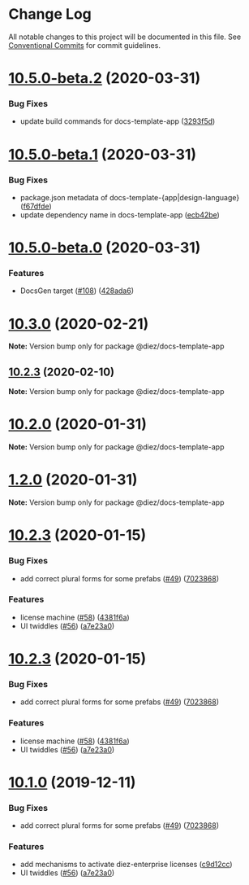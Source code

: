 # Change Log

All notable changes to this project will be documented in this file.
See [Conventional Commits](https://conventionalcommits.org) for commit guidelines.

# [10.5.0-beta.2](https://github.com/diez/diez/compare/v10.5.0-beta.1...v10.5.0-beta.2) (2020-03-31)


### Bug Fixes

* update build commands for docs-template-app ([3293f5d](https://github.com/diez/diez/commit/3293f5d))





# [10.5.0-beta.1](https://github.com/diez/diez/compare/v10.5.0-beta.0...v10.5.0-beta.1) (2020-03-31)


### Bug Fixes

* package.json metadata of docs-template-{app|design-language} ([f67dfde](https://github.com/diez/diez/commit/f67dfde))
* update dependency name in docs-template-app ([ecb42be](https://github.com/diez/diez/commit/ecb42be))





# [10.5.0-beta.0](https://github.com/diez/diez/compare/v10.4.0...v10.5.0-beta.0) (2020-03-31)


### Features

* DocsGen target ([#108](https://github.com/diez/diez/issues/108)) ([428ada6](https://github.com/diez/diez/commit/428ada6))





# [10.3.0](https://github.com/HaikuTeam/diez-mono/compare/v10.2.3...v10.3.0) (2020-02-21)

**Note:** Version bump only for package @diez/docs-template-app





## [10.2.3](https://github.com/HaikuTeam/diez-mono/compare/v10.2.0...v10.2.3) (2020-02-10)

**Note:** Version bump only for package @diez/docs-template-app





# [10.2.0](https://github.com/HaikuTeam/diez-mono/compare/v1.2.0...v10.2.0) (2020-01-31)

**Note:** Version bump only for package @diez/docs-template-app





# [1.2.0](https://github.com/HaikuTeam/diez-mono/compare/v10.2.3...v1.2.0) (2020-01-31)

**Note:** Version bump only for package @diez/docs-template-app





# [10.2.3](https://github.com/HaikuTeam/diez-mono/compare/v0.0.0-beta0...v10.2.3) (2020-01-15)


### Bug Fixes

* add correct plural forms for some prefabs ([#49](https://github.com/HaikuTeam/diez-mono/issues/49)) ([7023868](https://github.com/HaikuTeam/diez-mono/commit/7023868))


### Features

* license machine ([#58](https://github.com/HaikuTeam/diez-mono/issues/58)) ([4381f6a](https://github.com/HaikuTeam/diez-mono/commit/4381f6a))
* UI twiddles ([#56](https://github.com/HaikuTeam/diez-mono/issues/56)) ([a7e23a0](https://github.com/HaikuTeam/diez-mono/commit/a7e23a0))





# [10.2.3](https://github.com/HaikuTeam/diez-mono/compare/v0.0.0-beta0...v10.2.3) (2020-01-15)


### Bug Fixes

* add correct plural forms for some prefabs ([#49](https://github.com/HaikuTeam/diez-mono/issues/49)) ([7023868](https://github.com/HaikuTeam/diez-mono/commit/7023868))


### Features

* license machine ([#58](https://github.com/HaikuTeam/diez-mono/issues/58)) ([4381f6a](https://github.com/HaikuTeam/diez-mono/commit/4381f6a))
* UI twiddles ([#56](https://github.com/HaikuTeam/diez-mono/issues/56)) ([a7e23a0](https://github.com/HaikuTeam/diez-mono/commit/a7e23a0))





# [10.1.0](https://github.com/HaikuTeam/diez-mono/compare/v0.0.0-beta0...v10.1.0) (2019-12-11)


### Bug Fixes

* add correct plural forms for some prefabs ([#49](https://github.com/HaikuTeam/diez-mono/issues/49)) ([7023868](https://github.com/HaikuTeam/diez-mono/commit/7023868))


### Features

* add mechanisms to activate diez-enterprise licenses ([c9d12cc](https://github.com/HaikuTeam/diez-mono/commit/c9d12cc))
* UI twiddles ([#56](https://github.com/HaikuTeam/diez-mono/issues/56)) ([a7e23a0](https://github.com/HaikuTeam/diez-mono/commit/a7e23a0))
